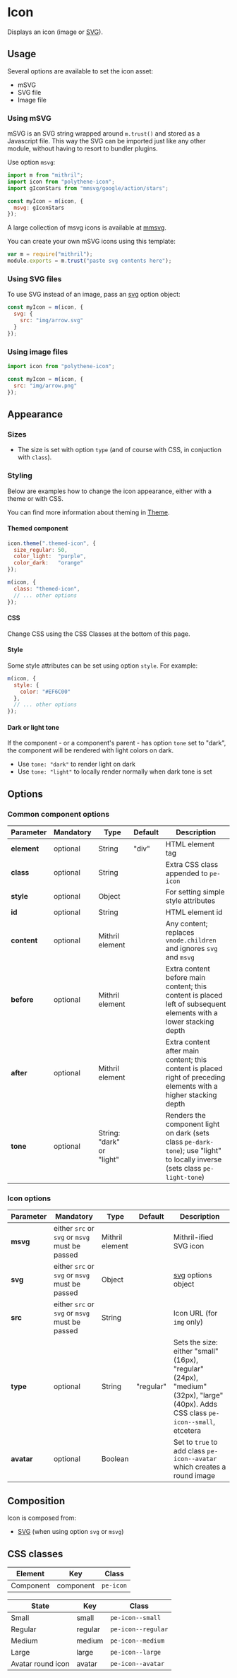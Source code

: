 # Icon

Displays an icon (image or [SVG](../polythene-svg)).



## Usage

Several options are available to set the icon asset:

* mSVG
* SVG file
* Image file


### Using mSVG

mSVG is an SVG string wrapped around `m.trust()` and stored as a Javascript file. This way the SVG can be imported just like any other module, without having to resort to bundler plugins.

Use option `msvg`:

~~~javascript
import m from "mithril";
import icon from "polythene-icon";
import gIconStars from "mmsvg/google/action/stars";

const myIcon = m(icon, {
  msvg: gIconStars
});
~~~

A large collection of msvg icons is available at [mmsvg](https://github.com/ArthurClemens/mmsvg).

You can create your own mSVG icons using this template:

~~~javascript
var m = require("mithril");
module.exports = m.trust("paste svg contents here");
~~~


### Using SVG files

To use SVG instead of an image, pass an [svg](../polythene-svg) option object:

~~~javascript
const myIcon = m(icon, {
  svg: {
    src: "img/arrow.svg"
  }
});
~~~


### Using image files

~~~javascript
import icon from "polythene-icon";

const myIcon = m(icon, {
  src: "img/arrow.png"
});
~~~



## Appearance

### Sizes

* The size is set with option `type` (and of course with CSS, in conjuction with `class`).


### Styling

Below are examples how to change the icon appearance, either with a theme or with CSS.

You can find more information about theming in [Theme](../polythene-theme).

#### Themed component

~~~javascript
icon.theme(".themed-icon", {
  size_regular: 50,
  color_light:  "purple",
  color_dark:   "orange"
});

m(icon, {
  class: "themed-icon",
  // ... other options
});
~~~

#### CSS

Change CSS using the CSS Classes at the bottom of this page.

#### Style

Some style attributes can be set using option `style`. For example:

~~~javascript
m(icon, {
  style: {
    color: "#EF6C00"
  },
  // ... other options
});
~~~

#### Dark or light tone

If the component - or a component's parent - has option `tone` set to "dark", the component will be rendered with light colors on dark. 

* Use `tone: "dark"` to render light on dark
* Use `tone: "light"` to locally render normally when dark tone is set



## Options

### Common component options

| **Parameter** |  **Mandatory** | **Type** | **Default** | **Description** |
| ------------- | -------------- | -------- | ----------- | --------------- |
| **element**   | optional | String | "div" | HTML element tag |
| **class**     | optional | String |       | Extra CSS class appended to `pe-icon` |
| **style**     | optional | Object |       | For setting simple style attributes |
| **id**        | optional | String |       | HTML element id |
| **content**   | optional | Mithril element |  | Any content; replaces `vnode.children` and ignores `svg` and `msvg`  |
| **before**    | optional | Mithril element | | Extra content before main content; this content is placed left of subsequent elements with a lower stacking depth |
| **after**     | optional | Mithril element | | Extra content after main content; this content is placed right of preceding elements with a higher stacking depth |
| **tone**      | optional       | String: "dark" or "light" |  | Renders the component light on dark (sets class `pe-dark-tone`); use "light" to locally inverse (sets class `pe-light-tone`) |

### Icon options

| **Parameter** |  **Mandatory** | **Type** | **Default** | **Description** |
| ------------- | -------------- | -------- | ----------- | --------------- |
| **msvg**      | either `src` or `svg` or `msvg` must be passed | Mithril element |  | Mithril-ified SVG icon |
| **svg**       | either `src` or `svg` or `msvg` must be passed | Object |  | [svg](../polythene-svg) options object |
| **src**       | either `src` or `svg` or `msvg` must be passed | String |  | Icon URL (for `img` only) |
| **type**      | optional | String | "regular" | Sets the size: either "small" (16px), "regular" (24px), "medium" (32px), "large" (40px). Adds CSS class `pe-icon--small`, etcetera |
| **avatar**    | optional | Boolean | | Set to `true` to add class `pe-icon--avatar` which creates a round image |



## Composition

Icon is composed from:

* [SVG](../polythene-svg) (when using option `svg` or `msvg`)



## CSS classes

| **Element** | **Key**     |  **Class** |
| ----------- | ----------- | --------------- |
| Component   | component   | `pe-icon` |

| **State**         | **Key**     |  **Class** |
| ----------------- | ----------- | --------------- |
| Small             | small       | `pe-icon--small` |
| Regular           | regular     | `pe-icon--regular` |
| Medium            | medium      | `pe-icon--medium` |
| Large             | large       | `pe-icon--large` |
| Avatar round icon | avatar      | `pe-icon--avatar` |

